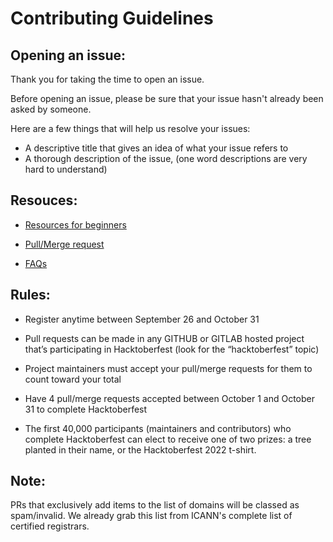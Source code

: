 # Contributing Guidelines

## Opening an issue:

Thank you for taking the time to open an issue.

Before opening an issue, please be sure that your issue hasn't already been asked by someone.

Here are a few things that will help us resolve your issues:

- A descriptive title that gives an idea of what your issue refers to
- A thorough description of the issue, (one word descriptions are very hard to understand)
 

## Resouces:

- [Resources for beginners](https://hacktoberfest.com/participation/#beginner-resources)

- [Pull/Merge request](https://hacktoberfest.com/participation/#pr-mr-details)

- [FAQs](https://hacktoberfest.com/participation/#faqs)


## Rules:

- Register anytime between September 26 and October 31

- Pull requests can be made in any GITHUB or GITLAB hosted project that’s participating in Hacktoberfest (look for the “hacktoberfest” topic)

- Project maintainers must accept your pull/merge requests for them to count toward your total

- Have 4 pull/merge requests accepted between October 1 and October 31 to complete Hacktoberfest

- The first 40,000 participants (maintainers and contributors) who complete Hacktoberfest can elect to receive one of two prizes: a tree planted in their name, or the Hacktoberfest 2022 t-shirt.


## Note:

PRs that exclusively add items to the list of domains will be classed as spam/invalid. We already grab this list from ICANN's complete list of certified registrars.  